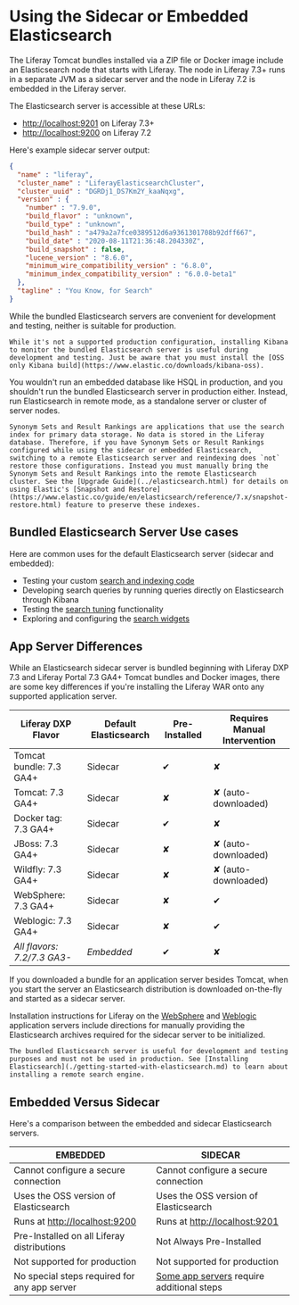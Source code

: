 # Using the Sidecar or Embedded Elasticsearch

The Liferay Tomcat bundles installed via a ZIP file or Docker image include an Elasticsearch node that starts with Liferay. The node in Liferay 7.3+ runs in a separate JVM as a sidecar server and the node in Liferay 7.2 is embedded in the Liferay server.

The Elasticsearch server is accessible at these URLs:

* <http://localhost:9201> on Liferay 7.3+
* <http://localhost:9200> on Liferay 7.2

Here's example sidecar server output:

```json
{
  "name" : "liferay",
  "cluster_name" : "LiferayElasticsearchCluster",
  "cluster_uuid" : "DGRDj1_DS7Km2Y_kaaNqxg",
  "version" : {
    "number" : "7.9.0",
    "build_flavor" : "unknown",
    "build_type" : "unknown",
    "build_hash" : "a479a2a7fce0389512d6a9361301708b92dff667",
    "build_date" : "2020-08-11T21:36:48.204330Z",
    "build_snapshot" : false,
    "lucene_version" : "8.6.0",
    "minimum_wire_compatibility_version" : "6.8.0",
    "minimum_index_compatibility_version" : "6.0.0-beta1"
  },
  "tagline" : "You Know, for Search"
}
```

While the bundled Elasticsearch servers are convenient for development and testing, neither is suitable for production.

```{note}
While it's not a supported production configuration, installing Kibana to monitor the bundled Elasticsearch server is useful during development and testing. Just be aware that you must install the [OSS only Kibana build](https://www.elastic.co/downloads/kibana-oss).
```

You wouldn't run an embedded database like HSQL in production, and you shouldn't run the bundled Elasticsearch server in production either. Instead, run Elasticsearch in remote mode, as a standalone server or cluster of server nodes.

```{important}
Synonym Sets and Result Rankings are applications that use the search index for primary data storage. No data is stored in the Liferay database. Therefore, if you have Synonym Sets or Result Rankings configured while using the sidecar or embedded Elasticsearch, switching to a remote Elasticsearch server and reindexing does `not` restore those configurations. Instead you must manually bring the Synonym Sets and Result Rankings into the remote Elasticsearch cluster. See the [Upgrade Guide](../elasticsearch.html) for details on using Elastic's [Snapshot and Restore](https://www.elastic.co/guide/en/elasticsearch/reference/7.x/snapshot-restore.html) feature to preserve these indexes.
```

## Bundled Elasticsearch Server Use cases

Here are common uses for the default Elasticsearch server (sidecar and embedded):

* Testing your custom [search and indexing code](../../developer_guide.html)
* Developing search queries by running queries directly on Elasticsearch through Kibana
* Testing the [search tuning](../../search_administration_and_tuning.md) functionality
* Exploring and configuring the [search widgets](../../search_pages_and_widgets.md)

## App Server Differences

While an Elasticsearch sidecar server is bundled beginning with Liferay DXP 7.3 and Liferay Portal 7.3 GA4+ Tomcat bundles and Docker images, there are some key differences if you're installing the Liferay WAR onto any supported application server.

<!-- We must update this. Ask Tibor if anything is different now in 7.4, particularly with the auto-downloaded information-->
| Liferay DXP Flavor       | Default Elasticsearch | Pre-Installed | Requires Manual Intervention |
| ------------------------ | ------------------- | ------------- | ---------------------------- |
| Tomcat bundle: 7.3 GA4+  | Sidecar             | &#10004;      | &#10008;                     |
| Tomcat: 7.3 GA4+         | Sidecar             | &#10008;      | &#10008; (auto-downloaded)   |
| Docker tag:    7.3 GA4+  | Sidecar             | &#10004;      | &#10008;                     |
| JBoss: 7.3 GA4+          | Sidecar             | &#10008;      | &#10008; (auto-downloaded)   |
| Wildfly: 7.3 GA4+        | Sidecar             | &#10008;      | &#10008; (auto-downloaded)   |
| WebSphere: 7.3 GA4+      | Sidecar             | &#10008;      | &#10004;                     |
| Weblogic: 7.3 GA4+       | Sidecar             | &#10008;      | &#10004;                     |
| _All flavors: 7.2/7.3 GA3-_ | _Embedded_       | &#10004;      | &#10008;                     |

If you downloaded a bundle for an application server besides Tomcat, when you start the server an Elasticsearch distribution is downloaded on-the-fly and started as a sidecar server.

Installation instructions for Liferay on the [WebSphere](../../../installation-and-upgrades/installing-liferay/installing-liferay-on-an-application-server/installing-on-websphere.md) and [Weblogic](../../../installation-and-upgrades/installing-liferay/installing-liferay-on-an-application-server/installing-on-weblogic.md) application servers include directions for manually providing the Elasticsearch archives required for the sidecar server to be initialized.

```{important}
The bundled Elasticsearch server is useful for development and testing purposes and must not be used in production. See [Installing Elasticsearch](./getting-started-with-elasticsearch.md) to learn about installing a remote search engine.
```

## Embedded Versus Sidecar

Here's a comparison between the embedded and sidecar Elasticsearch servers.

| EMBEDDED           | SIDECAR           |
| ------------------ | ----------------- |
| Cannot configure a secure connection | Cannot configure a secure connection |
| Uses the OSS version of Elasticsearch | Uses the OSS version of Elasticsearch |
| Runs at <http://localhost:9200> | Runs at <http://localhost:9201> |
| Pre-Installed on all Liferay distributions  | Not Always Pre-Installed  |
| Not supported for production  | Not supported for production |
| No special steps required for any app server | [Some app servers](#app-server-differences) require additional steps |
